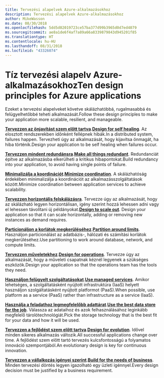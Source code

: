 ```yaml
---
title: Tervezési alapelvek Azure-alkalmazásokhoz
description: Tervezési alapelvek Azure-alkalmazásokhoz
author: MikeWasson
ms.date: 08/30/2018
ms.openlocfilehash: 5dd5d02019723ce57ba377d99b3965d0d7ed4079
ms.sourcegitcommit: ae8a1de6f4af7a89a66a8339879843d945201f85
ms.translationtype: HT
ms.contentlocale: hu-HU
ms.lasthandoff: 08/31/2018
ms.locfileid: "43326074"
---
```

# <a name="ten-design-principles-for-azure-applications"></a><span data-ttu-id="7ab0a-103">Tíz tervezési alapelv Azure-alkalmazásokhoz</span><span class="sxs-lookup"><span data-stu-id="7ab0a-103">Ten design principles for Azure applications</span></span>

<span data-ttu-id="7ab0a-104">Ezeket a tervezési alapelveket követve skálázhatóbbá, rugalmasabbá és felügyelhetőbbé teheti alkalmazását.</span><span class="sxs-lookup"><span data-stu-id="7ab0a-104">Follow these design principles to make your application more scalable, resilient, and manageable.</span></span> 

<span data-ttu-id="7ab0a-105">**[Tervezzen az önjavítást szem előtt tartva](self-healing.md)**.</span><span class="sxs-lookup"><span data-stu-id="7ab0a-105">**[Design for self healing](self-healing.md)**.</span></span> <span data-ttu-id="7ab0a-106">Az elosztott rendszerekben időnként fellépnek hibák.</span><span class="sxs-lookup"><span data-stu-id="7ab0a-106">In a distributed system, failures happen.</span></span> <span data-ttu-id="7ab0a-107">Tervezheti úgy az alkalmazását, hogy kijavítsa önmagát, ha hiba történik.</span><span class="sxs-lookup"><span data-stu-id="7ab0a-107">Design your application to be self healing when failures occur.</span></span>

<span data-ttu-id="7ab0a-108">**[Tervezzen mindent redundánsra](redundancy.md)**.</span><span class="sxs-lookup"><span data-stu-id="7ab0a-108">**[Make all things redundant](redundancy.md)**.</span></span> <span data-ttu-id="7ab0a-109">Redundanciát építve az alkalmazásba elkerülheti a kritikus hibapontokat.</span><span class="sxs-lookup"><span data-stu-id="7ab0a-109">Build redundancy into your application, to avoid having single points of failure.</span></span>
 
<span data-ttu-id="7ab0a-110">**[Minimalizálja a koordinációt](minimize-coordination.md)**.</span><span class="sxs-lookup"><span data-stu-id="7ab0a-110">**[Minimize coordination](minimize-coordination.md)**.</span></span> <span data-ttu-id="7ab0a-111">A skálázhatóság érdekében minimalizálja a koordinációt az alkalmazásszolgáltatások között.</span><span class="sxs-lookup"><span data-stu-id="7ab0a-111">Minimize coordination between application services to achieve scalability.</span></span>
 
<span data-ttu-id="7ab0a-112">**[Tervezzen horizontális felskálázásra](scale-out.md)**. Tervezze úgy az alkalmazását, hogy az skálázható legyen horizontálisan, igény szerint hozzá lehessen adni vagy el lehessen távolítani új példányokat.</span><span class="sxs-lookup"><span data-stu-id="7ab0a-112">**[Design to scale out](scale-out.md)**. Design your application so that it can scale horizontally, adding or removing new instances as demand requires.</span></span>

<span data-ttu-id="7ab0a-113">**[Particionáljon a korlátok megkerüléséhez](partition.md)**.</span><span class="sxs-lookup"><span data-stu-id="7ab0a-113">**[Partition around limits](partition.md)**.</span></span> <span data-ttu-id="7ab0a-114">Használjon particionálást az adatbázis-, hálózati és számítási korlátok megkerüléséhez.</span><span class="sxs-lookup"><span data-stu-id="7ab0a-114">Use partitioning to work around database, network, and compute limits.</span></span>

<span data-ttu-id="7ab0a-115">**[Tervezzen műveletekhez](design-for-operations.md)**.</span><span class="sxs-lookup"><span data-stu-id="7ab0a-115">**[Design for operations](design-for-operations.md)**.</span></span> <span data-ttu-id="7ab0a-116">Tervezze úgy az alkalmazását, hogy a műveleti csapatnak kéznél legyenek a szükséges eszközök.</span><span class="sxs-lookup"><span data-stu-id="7ab0a-116">Design your application so that the operations team has the tools they need.</span></span>

<span data-ttu-id="7ab0a-117">**[Használjon felügyelt szolgáltatásokat](managed-services.md)**.</span><span class="sxs-lookup"><span data-stu-id="7ab0a-117">**[Use managed services](managed-services.md)**.</span></span> <span data-ttu-id="7ab0a-118">Amikor lehetséges, a szolgáltatásként nyújtott infrastruktúra (IaaS) helyett használjon szolgáltatásként nyújtott platformot (PaaS).</span><span class="sxs-lookup"><span data-stu-id="7ab0a-118">When possible, use platform as a service (PaaS) rather than infrastructure as a service (IaaS).</span></span>

<span data-ttu-id="7ab0a-119">**[Használja a feladathoz legmegfelelőbb adattárat](use-the-best-data-store.md)**.</span><span class="sxs-lookup"><span data-stu-id="7ab0a-119">**[Use the best data store for the job](use-the-best-data-store.md)**.</span></span> <span data-ttu-id="7ab0a-120">Válassza az adataihoz és azok felhasználásához leginkább megfelelő tárolótechnológiát.</span><span class="sxs-lookup"><span data-stu-id="7ab0a-120">Pick the storage technology that is the best fit for your data and how it will be used.</span></span> 
 
<span data-ttu-id="7ab0a-121">**[Tervezzen a fejlődést szem előtt tartva](design-for-evolution.md)**.</span><span class="sxs-lookup"><span data-stu-id="7ab0a-121">**[Design for evolution](design-for-evolution.md)**.</span></span> <span data-ttu-id="7ab0a-122">Idővel minden sikeres alkalmazás változik.</span><span class="sxs-lookup"><span data-stu-id="7ab0a-122">All successful applications change over time.</span></span> <span data-ttu-id="7ab0a-123">A fejlődést szem előtt tartó tervezés kulcsfontosságú a folyamatos innováció szempontjából.</span><span class="sxs-lookup"><span data-stu-id="7ab0a-123">An evolutionary design is key for continuous innovation.</span></span>

<span data-ttu-id="7ab0a-124">**[Tervezzen a vállalkozás igényei szerint](build-for-business.md)**.</span><span class="sxs-lookup"><span data-stu-id="7ab0a-124">**[Build for the needs of business](build-for-business.md)**.</span></span> <span data-ttu-id="7ab0a-125">Minden tervezési döntés legyen igazolható egy üzleti igénnyel.</span><span class="sxs-lookup"><span data-stu-id="7ab0a-125">Every design decision must be justified by a business requirement.</span></span>

